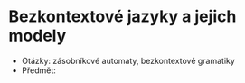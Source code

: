 # Bezkontextové jazyky a jejich modely
- Otázky: zásobníkové automaty, bezkontextové gramatiky
- Předmět:
